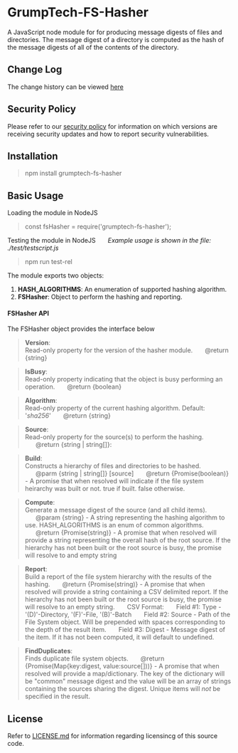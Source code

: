 # GrumpTech-FS-Hasher

A JavaScript node module for for producing message digests of files and directories. The message digest of a directory is computed as the hash of the message digests of all of the contents of the directory.

## Change Log
The change history can be viewed [here](./CHANGELOG.md)

## Security Policy
Please refer to our [security policy](./SECURITY.md) for information on which versions are receiving security updates and how to report security vulnerabilities.

## Installation
> npm install grumptech-fs-hasher


## Basic Usage
Loading the module in NodeJS
>const fsHasher = require('grumptech-fs-hasher');

Testing the module in NodeJS
&nbsp;&nbsp;&nbsp;&nbsp;&nbsp;&nbsp;*Example usage is shown in the file: ./test/testscript.js*
>npm run test-rel

The module exports two objects:
1. **HASH_ALGORITHMS**: An enumeration of supported hashing algorithm.
2. **FSHasher**: Object to perform the hashing and reporting.

#### FSHasher API
The FSHasher object provides the interface below

> **Version**:
<br>Read-only property for the version of the hasher module.
&nbsp;&nbsp;&nbsp;&nbsp;&nbsp;&nbsp;@return {string}

> **IsBusy**:
<br>Read-only property indicating that the object is busy performing an operation.
&nbsp;&nbsp;&nbsp;&nbsp;&nbsp;&nbsp;@return {boolean}

> **Algorithm**:
<br>Read-only property of the current hashing algorithm. Default: '_sha256_'
&nbsp;&nbsp;&nbsp;&nbsp;&nbsp;&nbsp;@return {string}

> **Source**:
<br>Read-only property for the source(s) to perform the hashing.
&nbsp;&nbsp;&nbsp;&nbsp;&nbsp;&nbsp;@return {string | string[]}:

> **Build**:
<br>Constructs a hierarchy of files and directories to be hashed.
&nbsp;&nbsp;&nbsp;&nbsp;&nbsp;&nbsp;@parm {string | string[]} [source]
&nbsp;&nbsp;&nbsp;&nbsp;&nbsp;&nbsp;@return  {Promise(boolean)} - A promise that when resolved will indicate if the file system heirarchy was built or not. true if built. false otherwise.

> **Compute**:
<br>Generate a message digest of the source (and all child items).
&nbsp;&nbsp;&nbsp;&nbsp;&nbsp;&nbsp;@param {string} - A string representing the hashing algorithm to use.  HASH_ALGORITHMS is an enum of common algorithms.
&nbsp;&nbsp;&nbsp;&nbsp;&nbsp;&nbsp;@return  {Promise(string)} - A promise that when resolved will provide a string representing the overall hash of the root source. If the hierarchy has not been built or the root source is busy, the promise will resolve to and empty string

> **Report**:
<br>Build a report of the file system hierarchy with the results of the hashing.
&nbsp;&nbsp;&nbsp;&nbsp;&nbsp;&nbsp;@return  {Promise(string)} - A promise that when resolved will provide a string containing a CSV delimited report. If the hierarchy has not been built or the root source is busy, the promise will resolve to an empty string.
&nbsp;&nbsp;&nbsp;&nbsp;&nbsp;&nbsp;CSV Format:
&nbsp;&nbsp;&nbsp;&nbsp;&nbsp;&nbsp;Field #1: Type   - '(D)'-Directory, '(F)'-File, '(B)'-Batch
&nbsp;&nbsp;&nbsp;&nbsp;&nbsp;&nbsp;Field #2: Source - Path of the File System object. Will be prepended with spaces corresponding to the depth of the result item.
&nbsp;&nbsp;&nbsp;&nbsp;&nbsp;&nbsp;Field #3: Digest - Message digest of the item. If it has not been computed, it will default to undefined.

> **FindDuplicates**:
<br>Finds duplicate file system objects.
&nbsp;&nbsp;&nbsp;&nbsp;&nbsp;&nbsp;@return  {Promise(Map{key:digest, value:source[]))} - A promise that when resolved will provide a map/dictionary. The key of the dictionary will be "common" message digest and the value will be an array of strings containing the sources sharing the digest. Unique items will _not_ be specified in the result.

## License
Refer to [LICENSE.md](./LICENSE.md) for information regarding licensincg of this source code.